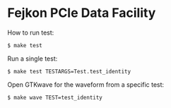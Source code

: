 # Fejkon PCIe Data Facility

How to run test:

```
$ make test
```

Run a single test:
```
$ make test TESTARGS=Test.test_identity
```

Open GTKwave for the waveform from a specific test:
```
$ make wave TEST=test_identity
```
